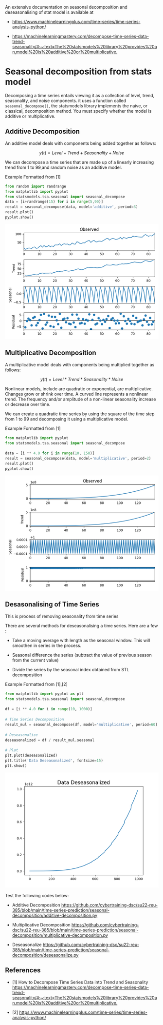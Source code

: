 An extensive documentation on seasonal decomposition and deseasonalising of stat model is
available at

* <https://www.machinelearningplus.com/time-series/time-series-analysis-python/>

* <https://machinelearningmastery.com/decompose-time-series-data-trend-seasonality/#:~:text=The%20statsmodels%20library%20provides%20an,model%20is%20additive%20or%20multiplicative.>

# Seasonal decomposition from stats model

Decomposing a time series entails viewing it as a collection of
level, trend, seasonality, and noise components. it uses
a function called `seasonal_decompose()`, the statsmodels library 
implements the naive, or classical, decomposition method. You must 
specify whether the model is additive or multiplicative.

## Additive Decomposition

An additive model deals with components being added together as 
follows:

$$ y(t) = Level + Trend + Seasonality + Noise $$

We can decompose a time series that are made up of a linearly increasing trend from
1 to 99,and random noise as an additive model.

Example Formatted from [1]

```python
from random import randrange
from matplotlib import pyplot
from statsmodels.tsa.seasonal import seasonal_decompose
data = [i+randrange(15) for i in range(5,90)]
result = seasonal_decompose(data, model='additive', period=3)
result.plot()
pyplot.show()
```
![img2.png](img2.png)

## Multiplicative Decomposition

A multiplicative model deals with components being multiplied together as 
follows:

$$ y(t) = Level * Trend * Seasonality * Noise $$

Nonlinear models, include are quadratic or exponential, are multiplicative. 
Changes grow or shrink over time. A curved line represents a nonlinear trend.
The frequency and/or amplitude of a non-linear seasonality increase or decrease
over time.

We can create a quadratic time series by using the square of the time step from 
1 to 99 and decomposing it using a multiplicative model.

Example Formatted from [1]

```python
from matplotlib import pyplot
from statsmodels.tsa.seasonal import seasonal_decompose

data = [i ** 4.0 for i in range(10, 150)]
result = seasonal_decompose(data, model='multiplicative', period=2)
result.plot()
pyplot.show()

```
![img1.png](img1.png)

## Desasonalising of Time Series

This is process of removing seasonality from time series 

There are several methods for deseasonalising a time series. Here are a few :

* Take a moving average with length as the seasonal window. This will smoothen in series in the process.

* Seasonal difference the series (subtract the value of previous season from the current value)

* Divide the series by the seasonal index obtained from STL decomposition

Example Formatted from [1],[2]

```python
from matplotlib import pyplot as plt
from statsmodels.tsa.seasonal import seasonal_decompose

df = [i ** 4.0 for i in range(10, 1000)]

# Time Series Decomposition
result_mul = seasonal_decompose(df, model='multiplicative', period=60)

# Deseasonalize
deseasonalized = df / result_mul.seasonal

# Plot
plt.plot(deseasonalized)
plt.title('Data Deseasonalized', fontsize=15)
plt.show()
```
![img.png](img.png)

Test the following codes below:

* Additive Decomposition <https://github.com/cybertraining-dsc/su22-reu-385/blob/main/time-series-prediction/seasonal-decomposition/additive-decomposition.py>

* Multiplicative Decomposition <https://github.com/cybertraining-dsc/su22-reu-385/blob/main/time-series-prediction/seasonal-decomposition/multiplicative-decomposition.py>

* Deseasonalize  <https://github.com/cybertraining-dsc/su22-reu-385/blob/main/time-series-prediction/seasonal-decomposition/deseasonalize.py>

## References

* [1] How to Decompose Time Series Data into Trend and Seasonality  <https://machinelearningmastery.com/decompose-time-series-data-trend-seasonality/#:~:text=The%20statsmodels%20library%20provides%20an,model%20is%20additive%20or%20multiplicative.>

* [2] <https://www.machinelearningplus.com/time-series/time-series-analysis-python/>



